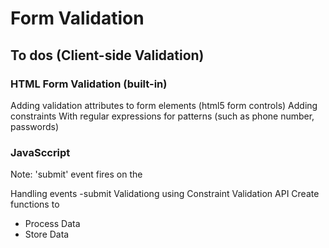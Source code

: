 # Form Validation

## To dos (Client-side Validation)

### HTML Form Validation (built-in)

Adding validation attributes to form elements (html5 form controls)
Adding constraints
With regular expressions for patterns (such as phone number, passwords)

### JavaSccript

Note: 'submit' event fires on the <form>
Handling events -submit
Validationg using Constraint Validation API
Create functions to

- Process Data
- Store Data
